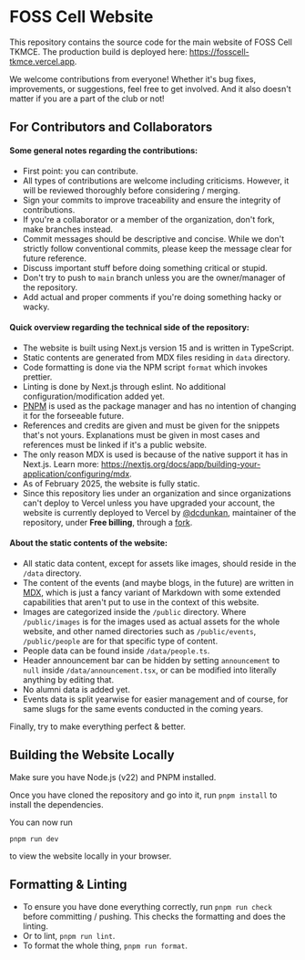 # FOSS Cell Website

This repository contains the source code for the main website of FOSS Cell TKMCE.
The production build is deployed here: <https://fosscell-tkmce.vercel.app>.

We welcome contributions from everyone!
Whether it's bug fixes, improvements, or suggestions, feel free to get involved.
And it also doesn't matter if you are a part of the club or not!

## For Contributors and Collaborators

#### Some general notes regarding the contributions:

- First point: you can contribute.
- All types of contributions are welcome including criticisms. However, it will be reviewed thoroughly before considering / merging.
- Sign your commits to improve traceability and ensure the integrity of contributions.
- If you're a collaborator or a member of the organization, don't fork, make branches instead.
- Commit messages should be descriptive and concise. While we don't strictly follow conventional commits, please keep the message clear for future reference.
- Discuss important stuff before doing something critical or stupid.
- Don't try to push to `main` branch unless you are the owner/manager of the repository.
- Add actual and proper comments if you're doing something hacky or wacky.

#### Quick overview regarding the technical side of the repository:

- The website is built using Next.js version 15 and is written in TypeScript.
- Static contents are generated from MDX files residing in `data` directory.
- Code formatting is done via the NPM script `format` which invokes prettier.
- Linting is done by Next.js through eslint. No additional configuration/modification added yet.
- [PNPM](https://pnpm.io) is used as the package manager and has no intention of changing it for the forseeable future.
- References and credits are given and must be given for the snippets that's not yours. Explanations must be given in most cases and references must be linked if it's a public website.
- The only reason MDX is used is because of the native support it has in Next.js. Learn more: <https://nextjs.org/docs/app/building-your-application/configuring/mdx>.
- As of February 2025, the website is fully static.
- Since this repository lies under an organization and since organizations can't deploy to Vercel unless you have upgraded your account, the website is currently deployed to Vercel by [@dcdunkan](https://github.com/dcdunkan), maintainer of the repository, under **Free billing**, through a [fork](https://github.com/dcdunkan/tkmfoss-website).

#### About the static contents of the website:

- All static data content, except for assets like images, should reside in the `/data` directory.
- The content of the events (and maybe blogs, in the future) are written in [MDX](https://mdxjs.com), which is just a fancy variant of Markdown with some extended capabilities that aren't put to use in the context of this website.
- Images are categorized inside the `/public` directory. Where `/public/images` is for the images used as actual assets for the whole website, and other named directories such as `/public/events`, `/public/people` are for that specific type of content.
- People data can be found inside `/data/people.ts`.
- Header announcement bar can be hidden by setting `announcement` to `null` inside `/data/announcement.tsx`, or can be modified into literally anything by editing that.
- No alumni data is added yet.
- Events data is split yearwise for easier management and of course, for same slugs for the same events conducted in the coming years.

Finally, try to make everything perfect & better.

## Building the Website Locally

Make sure you have Node.js (v22) and PNPM installed.

Once you have cloned the repository and go into it, run `pnpm install` to install the dependencies.

You can now run

```
pnpm run dev
```

to view the website locally in your browser.

## Formatting & Linting

- To ensure you have done everything correctly, run `pnpm run check` before committing / pushing. This checks the formatting and does the linting.
- Or to lint, `pnpm run lint`.
- To format the whole thing, `pnpm run format`.
